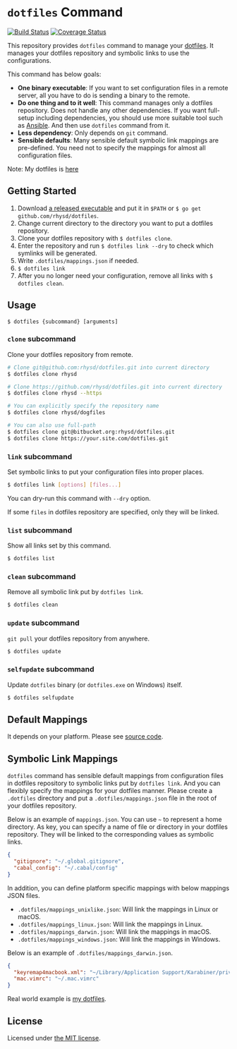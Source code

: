 `dotfiles` Command
==================
[![Build Status](https://travis-ci.org/rhysd/dotfiles.svg?branch=master)](https://travis-ci.org/rhysd/dotfiles)
[![Coverage Status](https://coveralls.io/repos/github/rhysd/dotfiles/badge.svg?branch=master)](https://coveralls.io/github/rhysd/dotfiles?branch=master)

This repository provides `dotfiles` command to manage your [dotfiles](http://dotfiles.github.io/).  It manages your dotfiles repository and symbolic links to use the configurations.

This command has below goals:

- **One binary executable**: If you want to set configuration files in a remote server, all you have to do is sending a binary to the remote.
- **Do one thing and to it well**: This command manages only a dotfiles repository.  Does not handle any other dependencies.  If you want full-setup including dependencies, you should use more suitable tool such as [Ansible](https://www.ansible.com/).  And then use `dotfiles` command from it.
- **Less dependency**: Only depends on `git` command.
- **Sensible defaults**: Many sensible default symbolic link mappings are pre-defined.  You need not to specify the mappings for almost all configuration files.

Note: My dotfiles is [here](https://github.com/rhysd/dogfiles)


## Getting Started

1. Download [a released executable](https://github.com/rhysd/dotfiles/releases) and put it in `$PATH` or `$ go get github.com/rhysd/dotfiles`.
2. Change current directory to the directory you want to put a dotfiles repository.
3. Clone your dotfiles repository with `$ dotfiles clone`.
4. Enter the repository and run `$ dotfiles link --dry` to check which symlinks will be generated.
5. Write `.dotfiles/mappings.json` if needed.
6. `$ dotfiles link`
7. After you no longer need your configuration, remove all links with `$ dotfiles clean`.


## Usage

```
$ dotfiles {subcommand} [arguments]
```

### `clone` subcommand

Clone your dotfiles repository from remote.

```sh
# Clone git@github.com:rhysd/dotfiles.git into current directory
$ dotfiles clone rhysd

# Clone https://github.com/rhysd/dotfiles.git into current directory
$ dotfiles clone rhysd --https

# You can explicitly specify the repository name
$ dotfiles clone rhysd/dogfiles

# You can also use full-path
$ dotfiles clone git@bitbucket.org:rhysd/dotfiles.git
$ dotfiles clone https://your.site.com/dotfiles.git
```

### `link` subcommand

Set symbolic links to put your configuration files into proper places.

```sh
$ dotfiles link [options] [files...]
```

You can dry-run this command with `--dry` option.

If some `files` in dotfiles repository are specified, only they will be linked.

### `list` subcommand

Show all links set by this command.

```sh
$ dotfiles list
```

### `clean` subcommand

Remove all symbolic link put by `dotfiles link`.

```sh
$ dotfiles clean
```

### `update` subcommand

`git pull` your dotfiles repository from anywhere.

```sh
$ dotfiles update
```

### `selfupdate` subcommand

Update `dotfiles` binary (or `dotfiles.exe` on Windows) itself.

```sh
$ dotfiles selfupdate
```

## Default Mappings

It depends on your platform. Please see [source code](src/mappings.go).

## Symbolic Link Mappings

`dotfiles` command has sensible default mappings from configuration files in dotfiles repository to symbolic links put by `dotfiles link`.  And you can flexibly specify the mappings for your dotfiles manner.  Please create a `.dotfiles` directory and put a `.dotfiles/mappings.json` file in the root of your dotfiles repository.

Below is an example of `mappings.json`.  You can use `~` to represent a home directory.  As key, you can specify a name of file or directory in your dotfiles repository.  They will be linked to the corresponding values as symbolic links.

```json
{
  "gitignore": "~/.global.gitignore",
  "cabal_config": "~/.cabal/config"
}
```

In addition, you can define platform specific mappings with below mappings JSON files.

- `.dotfiles/mappings_unixlike.json`: Will link the mappings in Linux or macOS.
- `.dotfiles/mappings_linux.json`: Will link the mappings in Linux.
- `.dotfiles/mappings_darwin.json`: Will link the mappings in macOS.
- `.dotfiles/mappings_windows.json`: Will link the mappings in Windows.

Below is an example of `.dotfiles/mappings_darwin.json`.

```json
{
  "keyremap4macbook.xml": "~/Library/Application Support/Karabiner/private.xml",
  "mac.vimrc": "~/.mac.vimrc"
}
```

Real world example is [my dotfiles](https://github.com/rhysd/dogfiles/tree/master/.dotfiles).

## License

Licensed under [the MIT license](LICENSE.txt).

